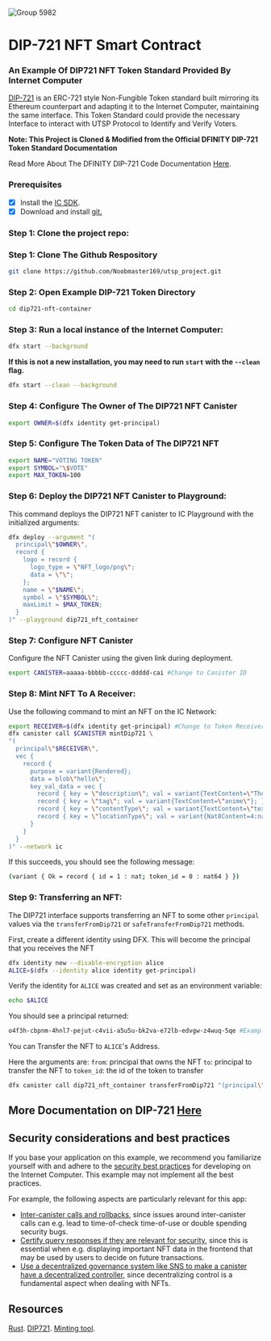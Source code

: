 ![Group 5982](https://user-images.githubusercontent.com/73345016/144523337-fe7d6b49-d0a7-4621-852d-daeee344d4e2.png)

# DIP-721 NFT Smart Contract

### An Example Of DIP721 NFT Token Standard Provided By Internet Computer

[DIP-721](https://github.com/Psychedelic/DIP721) is an ERC-721 style Non-Fungible Token standard built mirroring its Ethereum counterpart and adapting it to the Internet Computer, maintaining the same interface.
This Token Standard could provide the necessary Interface to interact with UTSP Protocol to Identify and Verify Voters. 

**Note: This Project is Cloned & Modified from the Official DFINITY DIP-721 Token Standard Documentation**

Read More About The DFINITY DIP-721 Code Documentation [Here](https://github.com/dfinity/examples/tree/master/motoko/dip721-nft-container).


### Prerequisites 

- [x] Install the [IC SDK](https://internetcomputer.org/docs/current/developer-docs/setup/install/index.mdx).
- [x] Download and install [git.](https://git-scm.com/downloads)

 ### Step 1: Clone the project repo:

### Step 1: Clone The Github Respository
```bash
git clone https://github.com/Noobmaster169/utsp_project.git
```

### Step 2: Open Example DIP-721 Token Directory
```bash
cd dip721-nft-container
```

 ### Step 3: Run a local instance of the Internet Computer:

```bash
dfx start --background 
```

**If this is not a new installation, you may need to run `start` with the `--clean` flag.**

```bash
dfx start --clean --background
```

### Step 4: Configure The Owner of The DIP721 NFT Canister
```bash
export OWNER=$(dfx identity get-principal)
```

### Step 5: Configure The Token Data of The DIP721 NFT
```bash
export NAME="VOTING TOKEN"
export SYMBOL="\$VOTE"
export MAX_TOKEN=100
```
  
### Step 6: Deploy the DIP721 NFT Canister to Playground:

This command deploys the DIP721 NFT canister to IC Playground with the initialized arguments:

```bash
dfx deploy --argument "(
  principal\"$OWNER\", 
  record {
    logo = record {
      logo_type = \"NFT_logo/png\";
      data = \"\";
    };
    name = \"$NAME\";
    symbol = \"$SYMBOL\";
    maxLimit = $MAX_TOKEN;
  }
)" --playground dip721_nft_container
```

### Step 7: Configure NFT Canister

Configure the NFT Canister using the given link during deployment.

```bash
export CANISTER=aaaaa-bbbbb-ccccc-ddddd-cai #Change to Canister ID
```

### Step 8: Mint NFT To A Receiver:

Use the following command to mint an NFT on the IC Network:

```bash
export RECEIVER=$(dfx identity get-principal) #Change to Token Receiver Address
dfx canister call $CANISTER mintDip721 \
"(
  principal\"$RECEIVER\", 
  vec { 
    record {
      purpose = variant{Rendered};
      data = blob\"hello\";
      key_val_data = vec {
        record { key = \"description\"; val = variant{TextContent=\"The NFT metadata can hold arbitrary metadata\"}; };
        record { key = \"tag\"; val = variant{TextContent=\"anime\"}; };
        record { key = \"contentType\"; val = variant{TextContent=\"text/plain\"}; };
        record { key = \"locationType\"; val = variant{Nat8Content=4:nat8} };
      }
    }
  }
)" --network ic
```

If this succeeds, you should see the following message:

```bash
(variant { Ok = record { id = 1 : nat; token_id = 0 : nat64 } })
```

### Step 9: Transferring an NFT:
The DIP721 interface supports transferring an NFT to some other `principal` values via the `transferFromDip721` or `safeTransferFromDip721` methods.

First, create a different identity using DFX. This will become the principal that you receives the NFT

```bash
dfx identity new --disable-encryption alice
ALICE=$(dfx --identity alice identity get-principal)
```

Verify the identity for `ALICE` was created and set as an environment variable:

```bash
echo $ALICE
```

You should see a principal returned:

```bash
o4f3h-cbpnm-4hnl7-pejut-c4vii-a5u5u-bk2va-e72lb-edvgw-z4wuq-5qe #Example of Returned Principal
```

You can Transfer the NFT to `ALICE`'s Address. 

Here the arguments are:
`from`: principal that owns the NFT
`to`: principal to transfer the NFT to
`token_id`: the id of the token to transfer

```bash
dfx canister call dip721_nft_container transferFromDip721 "(principal\"$(dfx identity get-principal)\", principal\"$ALICE\", 0)"
```


## More Documentation on DIP-721 [Here](https://github.com/dfinity/examples/tree/master/motoko/dip721-nft-container)


## Security considerations and best practices

If you base your application on this example, we recommend you familiarize yourself with and adhere to the [security best practices](https://internetcomputer.org/docs/current/references/security/) for developing on the Internet Computer. This example may not implement all the best practices.

For example, the following aspects are particularly relevant for this app:
* [Inter-canister calls and rollbacks](https://internetcomputer.org/docs/current/references/security/rust-canister-development-security-best-practices/#inter-canister-calls-and-rollbacks), since issues around inter-canister calls can e.g. lead to time-of-check time-of-use or double spending security bugs.
* [Certify query responses if they are relevant for security](https://internetcomputer.org/docs/current/references/security/general-security-best-practices#certify-query-responses-if-they-are-relevant-for-security), since this is essential when e.g. displaying important NFT data in the frontend that may be used by users to decide on future transactions.
* [Use a decentralized governance system like SNS to make a canister have a decentralized controller](https://internetcomputer.org/docs/current/references/security/rust-canister-development-security-best-practices#use-a-decentralized-governance-system-like-sns-to-make-a-canister-have-a-decentralized-controller), since decentralizing control is a fundamental aspect when dealing with NFTs.


## Resources
[Rust](https://rustup.rs).
[DIP721](https://github.com/Psychedelic/DIP721).
[Minting tool](https://github.com/dfinity/experimental-minting-tool).
